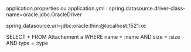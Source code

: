 application.properties ou application.yml :
spring.datasource.driver-class-name=oracle.jdbc.OracleDriver

spring.datasource.url=jdbc:oracle:thin:@localhost:1521:xe

SELECT * FROM Attachement a WHERE name = :name AND size = :size AND type = :type

